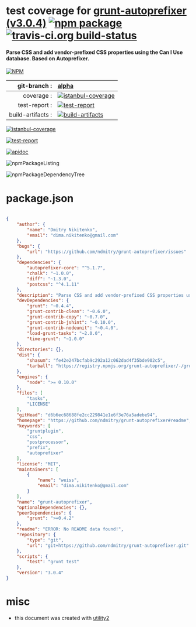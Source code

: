 # test coverage for  [grunt-autoprefixer (v3.0.4)](https://github.com/ndmitry/grunt-autoprefixer#readme)  [![npm package](https://img.shields.io/npm/v/npmtest-grunt-autoprefixer.svg?style=flat-square)](https://www.npmjs.org/package/npmtest-grunt-autoprefixer) [![travis-ci.org build-status](https://api.travis-ci.org/npmtest/node-npmtest-grunt-autoprefixer.svg)](https://travis-ci.org/npmtest/node-npmtest-grunt-autoprefixer)
#### Parse CSS and add vendor-prefixed CSS properties using the Can I Use database. Based on Autoprefixer.

[![NPM](https://nodei.co/npm/grunt-autoprefixer.png?downloads=true)](https://www.npmjs.com/package/grunt-autoprefixer)

| git-branch : | [alpha](https://github.com/npmtest/node-npmtest-grunt-autoprefixer/tree/alpha)|
|--:|:--|
| coverage : | [![istanbul-coverage](https://npmtest.github.io/node-npmtest-grunt-autoprefixer/build/coverage.badge.svg)](https://npmtest.github.io/node-npmtest-grunt-autoprefixer/build/coverage.html/index.html)|
| test-report : | [![test-report](https://npmtest.github.io/node-npmtest-grunt-autoprefixer/build/test-report.badge.svg)](https://npmtest.github.io/node-npmtest-grunt-autoprefixer/build/test-report.html)|
| build-artifacts : | [![build-artifacts](https://npmtest.github.io/node-npmtest-grunt-autoprefixer/glyphicons_144_folder_open.png)](https://github.com/npmtest/node-npmtest-grunt-autoprefixer/tree/gh-pages/build)|

[![istanbul-coverage](https://npmtest.github.io/node-npmtest-grunt-autoprefixer/build/screenCapture.buildCustomOrg.browser.coverage.html.png)](https://npmtest.github.io/node-npmtest-grunt-autoprefixer/build/coverage.html/index.html)

[![test-report](https://npmtest.github.io/node-npmtest-grunt-autoprefixer/build/screenCapture.buildCustomOrg.browser.%252Fhome%252Ftravis%252Fbuild%252Fnpmtest%252Fnode-npmtest-grunt-autoprefixer%252Ftmp%252Fbuild%252Ftest-report.html.png)](https://npmtest.github.io/node-npmtest-grunt-autoprefixer/build/test-report.html)

[![apidoc](https://npmdoc.github.io/node-npmdoc-grunt-autoprefixer/build/screenCapture.buildApidoc.browser.%252Fhome%252Ftravis%252Fbuild%252Fnpmdoc%252Fnode-npmdoc-grunt-autoprefixer%252Ftmp%252Fbuild%252Fapidoc.html.png)](https://npmdoc.github.io/node-npmdoc-grunt-autoprefixer/build/apidoc.html)

![npmPackageListing](https://npmtest.github.io/node-npmtest-grunt-autoprefixer/build/screenCapture.npmPackageListing.svg)

![npmPackageDependencyTree](https://npmtest.github.io/node-npmtest-grunt-autoprefixer/build/screenCapture.npmPackageDependencyTree.svg)



# package.json

```json

{
    "author": {
        "name": "Dmitry Nikitenko",
        "email": "dima.nikitenko@gmail.com"
    },
    "bugs": {
        "url": "https://github.com/ndmitry/grunt-autoprefixer/issues"
    },
    "dependencies": {
        "autoprefixer-core": "^5.1.7",
        "chalk": "~1.0.0",
        "diff": "~1.3.0",
        "postcss": "^4.1.11"
    },
    "description": "Parse CSS and add vendor-prefixed CSS properties using the Can I Use database. Based on Autoprefixer.",
    "devDependencies": {
        "grunt": "~0.4.4",
        "grunt-contrib-clean": "~0.6.0",
        "grunt-contrib-copy": "~0.7.0",
        "grunt-contrib-jshint": "~0.10.0",
        "grunt-contrib-nodeunit": "~0.4.0",
        "load-grunt-tasks": "~2.0.0",
        "time-grunt": "~1.0.0"
    },
    "directories": {},
    "dist": {
        "shasum": "fe42e247bcfab9c292a12c062dad4f35bde902c5",
        "tarball": "https://registry.npmjs.org/grunt-autoprefixer/-/grunt-autoprefixer-3.0.4.tgz"
    },
    "engines": {
        "node": ">= 0.10.0"
    },
    "files": [
        "tasks",
        "LICENSE"
    ],
    "gitHead": "d6b6ec68688fe2cc229841e1e6f3e76a5adebe94",
    "homepage": "https://github.com/ndmitry/grunt-autoprefixer#readme",
    "keywords": [
        "gruntplugin",
        "css",
        "postprocessor",
        "prefix",
        "autoprefixer"
    ],
    "license": "MIT",
    "maintainers": [
        {
            "name": "weiss",
            "email": "dima.nikitenko@gmail.com"
        }
    ],
    "name": "grunt-autoprefixer",
    "optionalDependencies": {},
    "peerDependencies": {
        "grunt": ">=0.4.2"
    },
    "readme": "ERROR: No README data found!",
    "repository": {
        "type": "git",
        "url": "git+https://github.com/ndmitry/grunt-autoprefixer.git"
    },
    "scripts": {
        "test": "grunt test"
    },
    "version": "3.0.4"
}
```



# misc
- this document was created with [utility2](https://github.com/kaizhu256/node-utility2)
